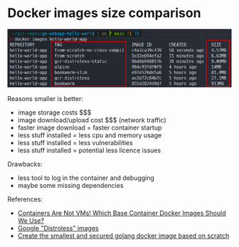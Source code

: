 # Docker images size comparison
![docker image size screenshot](./images/docker-image-size-comparison.png)

Reasons smaller is better:
- image storage costs $$$
- image download/upload cost $$$ (network traffic)
- faster image download = faster container startup
- less stuff installed = less cpu and memory usage
- less stuff installed = less vulnerabilities
- less stuff installed = potential less licence issues

Drawbacks:
- less tool to log in the container and debugging
- maybe some missing dependencies

References:
- [Containers Are Not VMs! Which Base Container Docker Images Should We Use?](https://www.youtube.com/watch?v=82ZCJw9poxM)
- [Google "Distroless" images](https://github.com/GoogleContainerTools/distroless)
- [Create the smallest and secured golang docker image based on scratch](https://chemidy.medium.com/create-the-smallest-and-secured-golang-docker-image-based-on-scratch-4752223b7324)
